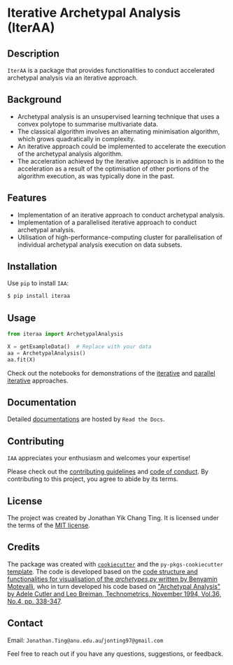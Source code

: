 # Iterative Archetypal Analysis (IterAA)

## Description

`IterAA` is a package that provides functionalities to conduct accelerated archetypal analysis via an iterative approach.

## Background
* Archetypal analysis is an unsupervised learning technique that uses a convex polytope to summarise multivariate data.
* The classical algorithm involves an alternating minimisation algorithm, which grows quadratically in complexity.
* An iterative approach could be implemented to accelerate the execution of the archetypal analysis algorithm.
* The acceleration achieved by the iterative approach is in addition to the acceleration as a result of the optimisation of other portions of the algorithm execution, as was typically done in the past.

## Features
* Implementation of an iterative approach to conduct archetypal analysis.
* Implementation of a parallelised iterative approach to conduct archetypal analysis.
* Utilisation of high-performance-computing cluster for parallelisation of individual archetypal analysis execution on data subsets.

## Installation

Use `pip` to install `IAA`:

```bash
$ pip install iteraa
```

## Usage

```python
from iteraa import ArchetypalAnalysis

X = getExampleData()  # Replace with your data
aa = ArchetypalAnalysis()
aa.fit(X)
```

Check out the notebooks for demonstrations of the [iterative](https://github.com/Jon-Ting/iaa/blob/main/docs/iaaDemo.ipynb) and [parallel iterative](https://github.com/Jon-Ting/iaa/blob/main/docs/piaaDemo.ipynb) approaches.

## Documentation

Detailed [documentations](https://iaa.readthedocs.io/en/latest/) are hosted by `Read the Docs`.

## Contributing

`IAA` appreciates your enthusiasm and welcomes your expertise!

Please check out the [contributing guidelines](https://github.com/Jon-Ting/iaa/blob/main/CONTRIBUTING.md) and [code of conduct](https://github.com/Jon-Ting/iaa/blob/main/CONDUCT.md). 
By contributing to this project, you agree to abide by its terms.

## License

The project was created by Jonathan Yik Chang Ting. It is licensed under the terms of the [MIT license](https://github.com/Jon-Ting/iaa/blob/main/LICENSE).

## Credits

The package was created with [`cookiecutter`](https://cookiecutter.readthedocs.io/en/latest/) and the `py-pkgs-cookiecutter` [template](https://github.com/py-pkgs/py-pkgs-cookiecutter).
The code is developed based on the [code structure and functionalities for visualisation of the *archetypes.py* written by Benyamin Motevalli](https://researchdata.edu.au/archetypal-analysis-package/1424520), who in turn developed his code based on ["Archetypal Analysis" by Adele Cutler and Leo Breiman, Technometrics, November 1994, Vol.36, No.4, pp. 338-347](https://www.jstor.org/stable/1269949).

## Contact

Email: `Jonathan.Ting@anu.edu.au`/`jonting97@gmail.com`

Feel free to reach out if you have any questions, suggestions, or feedback.
